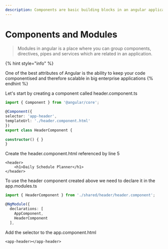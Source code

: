 ```yaml
---
description: Components are basic building blocks in an angular application
---
```


# Components and Modules

> Modules in angular is a place where you can group components, directives, pipes and services which are related in an application.

{% hint style="info" %}
One of the best attributes of Angular is the ability to keep your code componentised and therefore scalable in big enterprise applications
{% endhint %}

Let's start by creating a component called header.component.ts

```typescript
import { Component } from '@angular/core';
 
@Component({
selector: 'app-header',
templateUrl: './header.component.html'
})
export class HeaderComponent {
 
constructor() { }
}
```

Create the header.component.html referenced by line 5

```markup
<header>
    <h1>Daily Schedule Planner</h1>
</header>
```

To use the header component created above we need to declare it in the app.modules.ts

```typescript
import { HeaderComponent } from './shared/header/header.component';

@NgModule({
  declarations: [
    AppComponent, 
    HeaderComponent
  ],
```

Add the selector to the app.component.html

```markup
<app-header></app-header>
```

